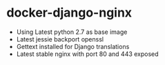 # docker-django-nginx

* Using Latest python 2.7 as base image
* Latest jessie backport openssl
* Gettext installed for Django translations
* Latest stable nginx with port 80 and 443 exposed
